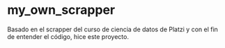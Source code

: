 # my_own_scrapper
Basado en el scrapper del curso de ciencia de datos de Platzi y con el fin de entender el código, hice este proyecto. 
